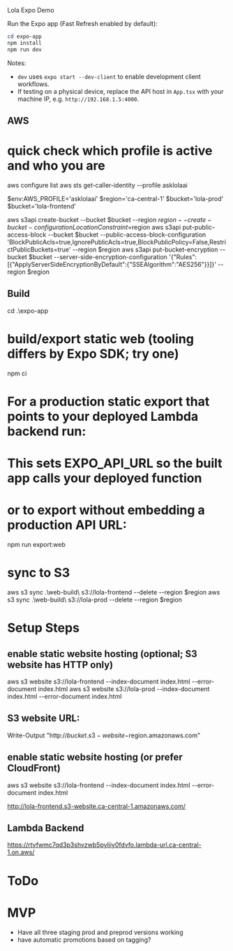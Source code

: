 Lola Expo Demo

Run the Expo app (Fast Refresh enabled by default):

```powershell
cd expo-app
npm install
npm run dev
```

Notes:
- `dev` uses `expo start --dev-client` to enable development client workflows.
- If testing on a physical device, replace the API host in `App.tsx` with your machine IP, e.g. `http://192.168.1.5:4000`.

## AWS
# quick check which profile is active and who you are
aws configure list
aws sts get-caller-identity --profile asklolaai

$env:AWS_PROFILE='asklolaai'
$region='ca-central-1'
$bucket='lola-prod'
$bucket='lola-frontend'

aws s3api create-bucket --bucket $bucket --region $region --create-bucket-configuration LocationConstraint=$region
aws s3api put-public-access-block --bucket $bucket --public-access-block-configuration 'BlockPublicAcls=true,IgnorePublicAcls=true,BlockPublicPolicy=False,RestrictPublicBuckets=true' --region $region
aws s3api put-bucket-encryption --bucket $bucket --server-side-encryption-configuration '{"Rules":[{"ApplyServerSideEncryptionByDefault":{"SSEAlgorithm":"AES256"}}]}' --region $region

## Build
cd .\expo-app
# build/export static web (tooling differs by Expo SDK; try one)
npm ci

# For a production static export that points to your deployed Lambda backend run:
# This sets EXPO_API_URL so the built app calls your deployed function
<!-- npm run export:web:prod -->

# or to export without embedding a production API URL:
npm run export:web

# sync to S3
aws s3 sync .\web-build\ s3://lola-frontend --delete --region $region
aws s3 sync .\web-build\ s3://lola-prod --delete --region $region


# Setup Steps

## enable static website hosting (optional; S3 website has HTTP only)
aws s3 website s3://lola-frontend --index-document index.html --error-document index.html
aws s3 website s3://lola-prod --index-document index.html --error-document index.html

## S3 website URL:
Write-Output "http://$bucket.s3-website-$region.amazonaws.com"

## enable static website hosting (or prefer CloudFront)
aws s3 website s3://lola-frontend --index-document index.html --error-document index.html

http://lola-frontend.s3-website.ca-central-1.amazonaws.com/


## Lambda Backend
https://rtvfwmc7qd3p3shvzwb5pyliiy0fdvfo.lambda-url.ca-central-1.on.aws/

# ToDo


# MVP
- Have all three staging prod and preprod versions working
- have automatic promotions based on tagging? 
